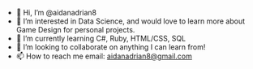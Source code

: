 - 👋 Hi, I’m @aidanadrian8
- 👀 I’m interested in Data Science, and would love to learn more about Game Design for personal projects.
- 🌱 I’m currently learning C#, Ruby, HTML/CSS, SQL
- 💞️ I’m looking to collaborate on anything I can learn from!
- 📫 How to reach me email: aidanadrian8@gmail.com

<!---
aidanadrian8/aidanadrian8 is a ✨ special ✨ repository because its `README.md` (this file) appears on your GitHub profile.
You can click the Preview link to take a look at your changes.
--->
